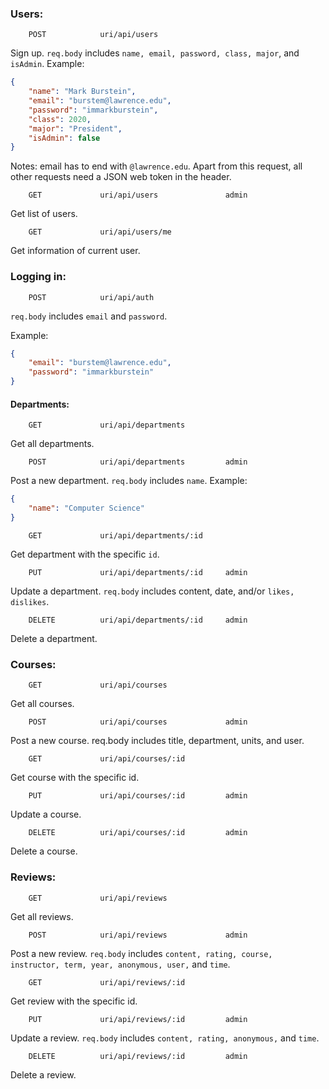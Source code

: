 ### Users:
```
	POST			uri/api/users
```
Sign up. `req.body` includes `name, email, password, class, major`, and `isAdmin`.
Example: 	
``` json
{
    "name": "Mark Burstein", 
    "email": "burstem@lawrence.edu", 
    "password": "immarkburstein", 
    "class": 2020, 
    "major": "President", 
    "isAdmin": false
}
```
Notes: email has to end with `@lawrence.edu`. Apart from this request, all other requests need a JSON web token in the header.
```
	GET			    uri/api/users				admin
```
Get list of users.

```
	GET				uri/api/users/me
```
Get information of current user.

### Logging in:
```
	POST			uri/api/auth
```
`req.body` includes `email` and `password`.

Example: 	
``` json
{
    "email": "burstem@lawrence.edu", 
    "password": "immarkburstein"
}
```

#### Departments:
```
	GET				uri/api/departments
```
Get all departments.
```
	POST			uri/api/departments			admin
```

Post a new department. `req.body` includes `name`.
Example:	
```  json
{
    "name": "Computer Science"
}
```
```
	GET				uri/api/departments/:id
```
Get department with the specific `id`.	

```
	PUT				uri/api/departments/:id		admin
```	
Update a department. `req.body` includes content, date, and/or `likes, dislikes`.

```
	DELETE			uri/api/departments/:id		admin
```
Delete a department.

### Courses:
```
	GET				uri/api/courses
```
Get all courses.

```
	POST			uri/api/courses				admin
```	

Post a new course. req.body includes title, department, units, and user.
```
	GET				uri/api/courses/:id
```	


Get course with the specific id.	
```
	PUT				uri/api/courses/:id			admin
```	
Update a course.

```
	DELETE			uri/api/courses/:id			admin
```
Delete a course.

### Reviews:
```
	GET				uri/api/reviews
```
Get all reviews.
```
	POST			uri/api/reviews				admin
```
Post a new review. `req.body` includes `content, rating, course, instructor, term, year, anonymous, user,` and `time`.
```
	GET				uri/api/reviews/:id
```
Get review with the specific id.	
```
	PUT				uri/api/reviews/:id			admin
```
Update a review. `req.body` includes `content, rating, anonymous,` and `time`.

```
	DELETE			uri/api/reviews/:id			admin
```
Delete a review.